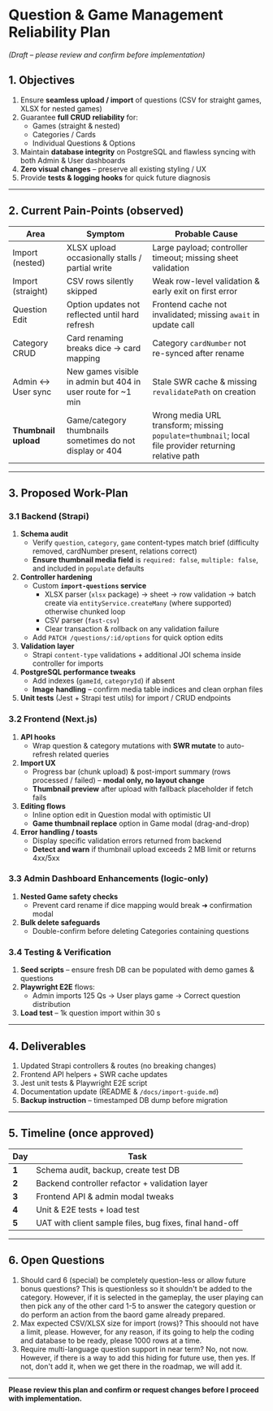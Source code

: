 # Question & Game Management Reliability Plan  
*(Draft – please review and confirm before implementation)*

## 1. Objectives

1. Ensure **seamless upload / import** of questions (CSV for straight games, XLSX for nested games)
2. Guarantee **full CRUD reliability** for:
   - Games (straight & nested)
   - Categories / Cards
   - Individual Questions & Options
3. Maintain **database integrity** on PostgreSQL and flawless syncing with both Admin & User dashboards
4. **Zero visual changes** – preserve all existing styling / UX
5. Provide **tests & logging hooks** for quick future diagnosis

---

## 2. Current Pain-Points (observed)

| Area | Symptom | Probable Cause |
|------|---------|----------------|
| Import (nested) | XLSX upload occasionally stalls / partial write | Large payload; controller timeout; missing sheet validation |
| Import (straight) | CSV rows silently skipped | Weak row-level validation & early exit on first error |
| Question Edit | Option updates not reflected until hard refresh | Frontend cache not invalidated; missing `await` in update call |
| Category CRUD | Card renaming breaks dice → card mapping | Category `cardNumber` not re-synced after rename |
| Admin ↔ User sync | New games visible in admin but 404 in user route for ~1 min | Stale SWR cache & missing `revalidatePath` on creation |
| **Thumbnail upload** | Game/category thumbnails sometimes do not display or 404 | Wrong media URL transform; missing `populate=thumbnail`; local file provider returning relative path |

---

## 3. Proposed Work-Plan

### 3.1 Backend (Strapi)
1. **Schema audit**
   - Verify `question`, `category`, `game` content-types match brief (difficulty removed, cardNumber present, relations correct)
   - **Ensure thumbnail media field** is `required: false`, `multiple: false`, and included in `populate` defaults
2. **Controller hardening**
   - Custom **`import-questions` service**
     - XLSX parser (`xlsx` package) → sheet → row validation → batch create via `entityService.createMany` (where supported) otherwise chunked loop
     - CSV parser (`fast-csv`)
     - Clear transaction & rollback on any validation failure
   - Add `PATCH /questions/:id/options` for quick option edits
3. **Validation layer**
   - Strapi `content-type` validations + additional JOI schema inside controller for imports
4. **PostgreSQL performance tweaks**
   - Add indexes (`gameId`, `categoryId`) if absent
   - **Image handling** – confirm media table indices and clean orphan files
5. **Unit tests** (Jest + Strapi test utils) for import / CRUD endpoints

### 3.2 Frontend (Next.js)
1. **API hooks**
   - Wrap question & category mutations with **SWR mutate** to auto-refresh related queries
2. **Import UX**
   - Progress bar (chunk upload) & post-import summary (rows processed / failed) – **modal only, no layout change**
   - **Thumbnail preview** after upload with fallback placeholder if fetch fails
3. **Editing flows**
   - Inline option edit in Question modal with optimistic UI
   - **Game thumbnail replace** option in Game modal (drag-and-drop)
4. **Error handling / toasts**
   - Display specific validation errors returned from backend
   - **Detect and warn** if thumbnail upload exceeds 2 MB limit or returns 4xx/5xx

### 3.3 Admin Dashboard Enhancements (logic-only)
1. **Nested Game safety checks**
   - Prevent card rename if dice mapping would break ➜ confirmation modal
2. **Bulk delete safeguards**
   - Double-confirm before deleting Categories containing questions

### 3.4 Testing & Verification
1. **Seed scripts** – ensure fresh DB can be populated with demo games & questions
2. **Playwright E2E** flows:
   - Admin imports 125 Qs → User plays game → Correct question distribution
3. **Load test** – 1k question import within 30 s

---

## 4. Deliverables
1. Updated Strapi controllers & routes (no breaking changes)
2. Frontend API helpers + SWR cache updates
3. Jest unit tests & Playwright E2E script
4. Documentation update (README & `/docs/import-guide.md`)
5. **Backup instruction** – timestamped DB dump before migration

---

## 5. Timeline (once approved)
| Day | Task |
|-----|------|
| **1** | Schema audit, backup, create test DB |
| **2** | Backend controller refactor + validation layer |
| **3** | Frontend API & admin modal tweaks |
| **4** | Unit & E2E tests + load test |
| **5** | UAT with client sample files, bug fixes, final hand-off |

---

## 6. Open Questions
1. Should card 6 (special) be completely question-less or allow future bonus questions? This is questionless so it shouldn't be added to the category. However, if it is selected in the gameplay, the user playing can then pick any of the other card 1-5 to answer the category question or do perform an action from the baord game already prepared.
2. Max expected CSV/XLSX size for import (rows)? This shoould not have a limit, please. However, for any reason, if its going to help the coding and database to be ready, please 1000 rows at a time.
3. Require multi-language question support in near term? No, not now. However, if there is a way to add this hiding for  future use, then yes. If not, don't add it, when we get there in the roadmap, we will add it.

---

**Please review this plan and confirm or request changes before I proceed with implementation.** 